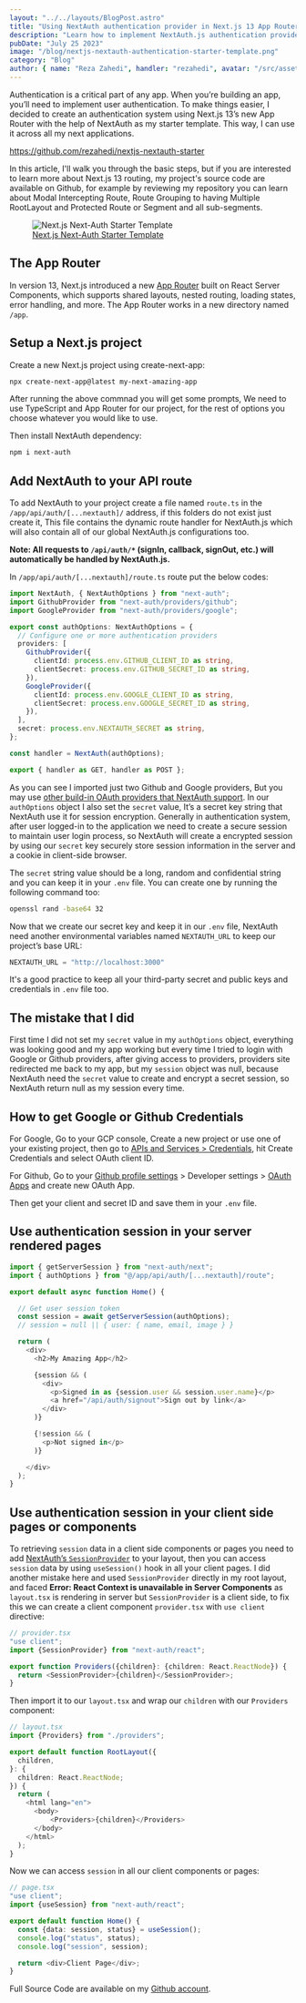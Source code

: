 ```yaml
---
layout: "../../layouts/BlogPost.astro"
title: "Using NextAuth authentication provider in Next.js 13 App Router"
description: "Learn how to implement NextAuth.js authentication provider in Next.js 13 App Router and use NextAuth build-in OAuth provider like Google and Github in your app. I'll use NextAuth in server rendered pages and also client side components."
pubDate: "July 25 2023"
image: "/blog/nextjs-nextauth-authentication-starter-template.png"
category: "Blog"
author: { name: "Reza Zahedi", handler: "rezahedi", avatar: "/src/assets/social-avatar.jpg", link: "https://github.com/rezahedi" }
---
```


Authentication is a critical part of any app. When you’re building an app, you’ll need to implement user authentication. To make things easier, I decided to create an authentication system using Next.js 13’s new App Router with the help of NextAuth as my starter template. This way, I can use it across all my next applications.

https://github.com/rezahedi/nextjs-nextauth-starter

In this article, I'll walk you through the basic steps, but if you are interested to learn more about Next.js 13 routing, my project's source code are available on Github, for example by reviewing my repository you can learn about Modal Intercepting Route, Route Grouping to having Multiple RootLayout and Protected Route or Segment and all sub-segments.

<figure class="image">
  <img src="/blog/nextjs-nextauth-authentication-starter-template.png" alt="Next.js Next-Auth Starter Template">
  <figcaption><a href="https://github.com/rezahedi/nextjs-nextauth-starter">Next.js Next-Auth Starter Template</a></figcaption>
</figure>

## The App Router

In version 13, Next.js introduced a new [App Router](https://nextjs.org/docs/app/building-your-application/routing#the-app-router) built on React Server Components, which supports shared layouts, nested routing, loading states, error handling, and more. The App Router works in a new directory named `/app`.

## Setup a Next.js project

Create a new Next.js project using create-next-app:

```bash
npx create-next-app@latest my-next-amazing-app
```

After running the above commnad you will get some prompts, We need to use TypeScript and App Router for our project, for the rest of options you choose whatever you would like to use.

Then install NextAuth dependency:

```bash
npm i next-auth
```

## Add NextAuth to your API route

To add NextAuth to your project create a file named `route.ts` in the `/app/api/auth/[...nextauth]/` address, if this folders do not exist just create it, This file contains the dynamic route handler for NextAuth.js which will also contain all of our global NextAuth.js configurations too.

**Note: All requests to `/api/auth/*` (signIn, callback, signOut, etc.) will automatically be handled by NextAuth.js.**

In `/app/api/auth/[...nextauth]/route.ts` route put the below codes:

```ts
import NextAuth, { NextAuthOptions } from "next-auth";
import GithubProvider from "next-auth/providers/github";
import GoogleProvider from "next-auth/providers/google";

export const authOptions: NextAuthOptions = {
  // Configure one or more authentication providers
  providers: [
    GithubProvider({
      clientId: process.env.GITHUB_CLIENT_ID as string,
      clientSecret: process.env.GITHUB_SECRET_ID as string,
    }),
    GoogleProvider({
      clientId: process.env.GOOGLE_CLIENT_ID as string,
      clientSecret: process.env.GOOGLE_SECRET_ID as string,
    }),
  ],
  secret: process.env.NEXTAUTH_SECRET as string,
};

const handler = NextAuth(authOptions);

export { handler as GET, handler as POST };
```

As you can see I imported just two Github and Google providers, But you may use [other build-in OAuth providers that NextAuth support](https://next-auth.js.org/configuration/providers/oauth#built-in-providers). In our `authOptions` object I also set the `secret` value, It’s a secret key string that NextAuth use it for session encryption. Generally in authentication system, after user logged-in to the application we need to create a secure session to maintain user login process, so NextAuth will create a encrypted session by using our `secret` key securely store session information in the server and a cookie in client-side browser.

The `secret` string value should be a long, random and confidential string and you can keep it in your `.env` file. You can create one by running the following command too:

```bash
openssl rand -base64 32
```

Now that we create our secret key and keep it in our `.env` file, NextAuth need another environmental variables named `NEXTAUTH_URL` to keep our project’s base URL:

```js
NEXTAUTH_URL = "http://localhost:3000"
```

It's a good practice to keep all your third-party secret and public keys and credentials in `.env` file too.

## The mistake that I did

First time I did not set my `secret` value in my `authOptions` object, everything was looking good and my app working but every time I tried to login with Google or Github providers, after giving access to providers, providers site redirected me back to my app, but my `session` object was null, because NextAuth need the `secret` value to create and encrypt a secret session, so NextAuth return null as my session every time.

## How to get Google or Github Credentials

For Google, Go to your GCP console, Create a new project or use one of your existing project, then go to [APIs and Services > Credentials](https://console.cloud.google.com/apis/credentials), hit Create Credentials and select OAuth client ID.

For Github, Go to your [Github profile settings](https://github.com/settings/profile) > Developer settings > [OAuth Apps](https://github.com/settings/developers) and create new OAuth App.

Then get your client and secret ID and save them in your `.env` file.

## Use authentication session in your server rendered pages

```ts
import { getServerSession } from "next-auth/next";
import { authOptions } from "@/app/api/auth/[...nextauth]/route";

export default async function Home() {

  // Get user session token
  const session = await getServerSession(authOptions);
  // session = null || { user: { name, email, image } }

  return (
    <div>
      <h2>My Amazing App</h2>

      {session && (
        <div>
          <p>Signed in as {session.user && session.user.name}</p>
          <a href="/api/auth/signout">Sign out by link</a>
        </div>
      )}

      {!session && (
        <p>Not signed in</p>
      )}

    </div>
  );
}
```

## Use authentication session in your client side pages or components

To retrieving `session` data in a client side components or pages you need to add [NextAuth’s `SessionProvider`](https://next-auth.js.org/getting-started/client#sessionprovider) to your layout, then you can access `session` data by using `useSession()` hook in all your client pages. I did another mistake here and used `SessionProvider` directly in my root layout, and faced **Error: React Context is unavailable in Server Components** as `layout.tsx` is rendering in server but `SessionProvider` is a client side, to fix this we can create a client component `provider.tsx` with `use client` directive:

```ts
// provider.tsx
"use client";
import {SessionProvider} from "next-auth/react";

export function Providers({children}: {children: React.ReactNode}) {
  return <SessionProvider>{children}</SessionProvider>;
}
```

Then import it to our `layout.tsx` and wrap our `children` with our `Providers` component:

```ts
// layout.tsx
import {Providers} from "./providers";

export default function RootLayout({
  children,
}: {
  children: React.ReactNode;
}) {
  return (
    <html lang="en">
      <body>
          <Providers>{children}</Providers>
      </body>
    </html>
  );
}
```

Now we can access `session` in all our client components or pages:

```ts
// page.tsx
"use client";
import {useSession} from "next-auth/react";

export default function Home() {
  const {data: session, status} = useSession();
  console.log("status", status);
  console.log("session", session);

  return <div>Client Page</div>;
}
```

Full Source Code are available on my [Github account](https://github.com/rezahedi/nextjs-nextauth-starter).
